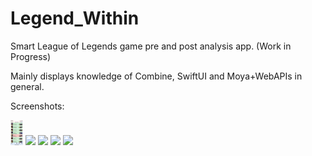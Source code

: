 # Legend_Within
Smart League of Legends game pre and post analysis app. (Work in Progress)

Mainly displays knowledge of Combine, SwiftUI and Moya+WebAPIs in general.

Screenshots:

<img src="Match_History.PNG" width="20" height="40">
<img src="Endgame_Statistics.PNG width="20" height="40">
<img src="Chart_DefaultView.PNG width="20" height="40">
<img src="Chart_CheckNumbers.PNG width="20" height="40">
<img src="Chart_Filter.PNG width="20" height="40">
